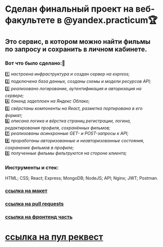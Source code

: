 # Сделан финальный проект на веб-факультете в @yandex.practicum&#127942;  
## Это сервис, в котором можно найти фильмы по запросу и сохранить в личном кабинете.  
### Вот что было сделано:&#128270;  
&#49;&#65039;&#8419; *настроена инфраструктура и создан сервер на express;*  
&#50;&#65039;&#8419; *подключена база данных, созданы схемы и модели ресурсов API;*  
&#51;&#65039;&#8419; *реализовано логирование, аутентификация и авторизация на сервере;*  
&#52;&#65039;&#8419; *бэкенд задеплоен на Яндекс Облако;*  
&#53;&#65039;&#8419; *свёрстаны компоненты на React, разметка портирована в его формат;*  
&#54;&#65039;&#8419; *описана логика и вёрстка страниц регистрации, логина, редактирования профиля, сохранённых фильмов;*  
&#55;&#65039;&#8419; *реализованы асинхронные GET- и POST-запросы к API;*  
&#56;&#65039;&#8419; *проработаны авторизованные и неавторизованные состояния, сохранение фильмов в профиле;*  
&#57;&#65039;&#8419; *полученные фильмы фильтруются на стороне клиента;*  
### Инструменты и стек:  
HTML; CSS; React; Express; MongoDB; NodeJS; API; Nginx; JWT; Postman.


### [ссылка на макет](https://disk.yandex.ru/d/0p_omNXRKRNwLA)
### [ссылка на pull requests](https://github.com/RyzhukIgor/movies-explorer-frontend/pull/2)
### [ссылка на фронтенд часть](https://bitfilms.nomoredomains.monster/)

# [ссылка на пул реквест](https://github.com/RyzhukIgor/movies-explorer-frontend/pull/2)
